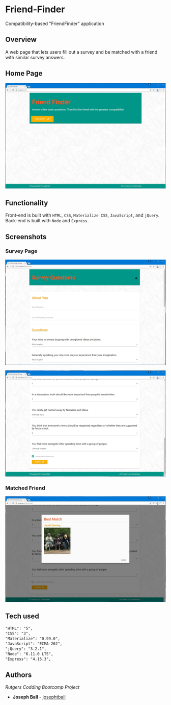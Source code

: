 # Friend-Finder
Compatibility-based "FriendFinder" application


## Overview
A web page that lets users fill out a survey and be matched with a friend with similar survey answers.


## Home Page
![Home](screenshots/home.jpg)


## Functionality
Front-end is built with `HTML`, `CSS`, `Materialize CSS`, `JavaScript`, and `jQuery`. Back-end is built with `Node` and `Express`.


## Screenshots

### Survey Page
![Survey Start](screenshots/survey-start.jpg)

![Survey End](screenshots/survey-end.jpg)

### Matched Friend
![Match](screenshots/match.jpg)

## Tech used

    "HTML": "5",
    "CSS": "3",
    "Materialize": "0.99.0",
    "JavaScript": "ECMA-262",
    "jQuery": "3.2.1",
    "Node": "6.11.0 LTS",
    "Express": "4.15.3",


## Authors
*Rutgers Codding Bootcamp Project*
* **Joseph Ball** - [josephtball](https://github.com/josephtball)
